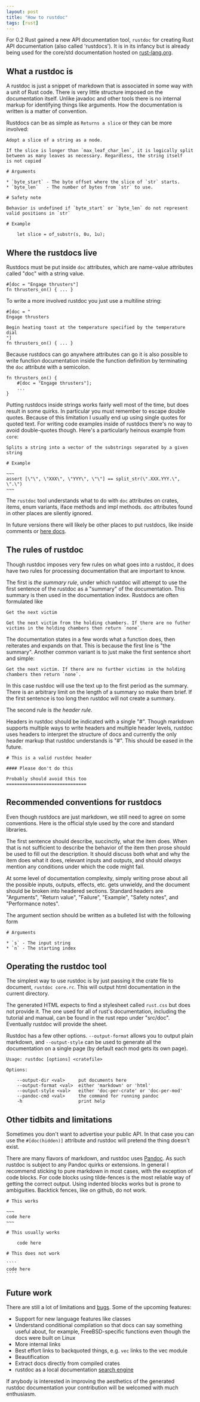 ```yaml
---
layout: post
title: "How to rustdoc"
tags: [rust]
---
```


For 0.2 Rust gained a new API documentation tool, `rustdoc` for creating
Rust API documentation (also called 'rustdocs'). It is in its infancy
but is already being used for the core/std documentation hosted
on [rust-lang.org][1].

[1]: http://rust-lang.org

## What a rustdoc is

A rustdoc is just a snippet of markdown that is associated in some way
with a unit of Rust code. There is very little structure imposed on the
documentation itself. Unlike javadoc and other tools there is no internal
markup for identifying things like arguments. How the documentation is
written is a matter of convention.

Rustdocs can be as simple as `Returns a slice` or they can be more involved:

    Adopt a slice of a string as a node.

    If the slice is longer than `max_leaf_char_len`, it is logically split
    between as many leaves as necessary. Regardless, the string itself
    is not copied

    # Arguments

    * `byte_start` - The byte offset where the slice of `str` starts.
    * `byte_len`   - The number of bytes from `str` to use.

    # Safety note

    Behavior is undefined if `byte_start` or `byte_len` do not represent
    valid positions in `str`

    # Example

        let slice = of_substr(s, 0u, 1u);

## Where the rustdocs live

Rustdocs must be put inside `doc` attributes, which are name-value
attributes called "doc" with a string value.

    #[doc = "Engage thrusters"]
    fn thrusters_on() { ... }

To write a more involved rustdoc you just use a multiline string:

    #[doc = "
    Engage thrusters

    Begin heating toast at the temperature specified by the temperature dial
    "]
    fn thrusters_on() { ... }

Because rustdocs can go anywhere attributes can go it is also possible
to write function documentation inside the function definition by
terminating the `doc` attribute with a semicolon.

    fn thrusters_on() {
        #[doc = "Engage thrusters"];
        ...
    }

Putting rustdocs inside strings works fairly well most of the time,
but does result in some quirks. In particular you must remember to
escape double quotes. Because of this limitation I usually end up
using single quotes for quoted text. For writing code examples inside
of rustdocs there's no way to avoid double-quotes though. Here's a
particularly heinous example from `core`:

    Splits a string into a vector of the substrings separated by a given string

    # Example

    ~~~
    assert [\"\", \"XXX\", \"YYY\", \"\"] == split_str(\".XXX.YYY.\", \".\")
    ~~~

The `rustdoc` tool understands what to do with `doc` attributes on crates,
items, enum variants, iface methods and impl methods. `doc` attributes found
in other places are silently ignored.

In future versions there will likely be other places to put rustdocs, like
inside comments or [here docs][1].

[1]: https://en.wikipedia.org/wiki/Here_document

## The rules of rustdoc

Though rustdoc imposes very few rules on what goes into a rustdoc, it does
have two rules for processing documentation that are important to know.

The first is _the summary rule_, under which rustdoc will attempt to use the
first sentence of the rustdoc as a "summary" of the documentation. This
summary is then used in the documentation index. Rustdocs are often formulated
like

    Get the next victim

    Get the next victim from the holding chambers. If there are no futher
    victims in the holding chambers then return `none`.

The documentation states in a few words what a function does, then reiterates
and expands on that. This is because the first line is "the summary". Another
common variant is to just make the first sentence short and simple:

    Get the next victim. If there are no further victims in the holding
    chambers then return `none`.

In this case rustdoc will use the text up to the first period as the summary.
There is an arbitrary limit on the length of a summary so make them brief. If
the first sentence is too long then rustdoc will not create a summary.

The second rule is _the header rule_.

Headers in rustdoc should be indicated with a single "#". Though markdown
supports multiple ways to write headers and multiple header levels, rustdoc
uses headers to interpret the structure of docs and currently the only
header markup that rustdoc understands is "#". This should be eased in
the future.

    # This is a valid rustdoc header

    #### Please don't do this

    Probably should avoid this too
    ==============================

## Recommended conventions for rustdocs

Even though rustdocs are just markdown, we still need to agree on some
conventions. Here is the official style used by the core and standard libraries.

The first sentence should describe, succinctly, what the item does. When
that is not sufficient to describe the behavior of the item then prose should
be used to fill out the description. It should discuss both what and why
the item does what it does, relevant inputs and outputs, and should _always_
mention any conditions under which the code might fail.

At some level of documentation complexity, simply writing prose about all
the possible inputs, outputs, effects, etc. gets unwieldy, and the document
should be broken into headered sections. Standard headers are "Arguments",
"Return value", "Failure", "Example", "Safety notes", and "Performance notes".

The argument section should be written as a bulleted list with the following form

    # Arguments

    * `s` - The input string
    * `n` - The starting index

## Operating the rustdoc tool

The simplest way to use rustdoc is by just passing it the crate file
to document, `rustdoc core.rc`. This will output html documentation
in the current directory.

The generated HTML expects to find a stylesheet called `rust.css` but
does not provide it. The one used for all of rust's documentation,
including the tutorial and manual, can be found in the rust repo under
"src/doc".  Eventually rustdoc will provide the sheet.

Rustdoc has a few other options. `--output-format` allows you to output
plain markdown, and `--output-style` can be used to generate all the
documentation on a single page (by default each mod gets its own page).

    Usage: rustdoc [options] <cratefile>

    Options:

        --output-dir <val>     put documents here
        --output-format <val>  either 'markdown' or 'html'
        --output-style <val>   either 'doc-per-crate' or 'doc-per-mod'
        --pandoc-cmd <val>     the command for running pandoc
        -h                     print help

## Other tidbits and limitations

Sometimes you don't want to advertise your public API. In that case you can
use the `#[doc(hidden)]` attribute and rustdoc will pretend the thing
doesn't exist.

There are many flavors of markdown, and rustdoc uses [Pandoc][1]. As such rustdoc
is subject to any Pandoc quirks or extensions. In general I recommend sticking
to pure markdown in most cases, with the exception of code blocks. For code
blocks using tilde-fences is the most reliable way of getting the correct
output. Using indented blocks works but is prone to ambiguities. Backtick
fences, like on github, do not work.

    # This works

    ~~~
    code here
    ~~~

    # This usually works

        code here

    # This does not work

    ````
    code here
    ````

[1]:http://johnmacfarlane.net/pandoc/

## Future work

There are still a lot of limitations and [bugs][1]. Some of the upcoming features:

* Support for new language features like classes
* Understand conditional compilation so that docs can say something useful about,
  for example, FreeBSD-specific functions even though the docs were built on Linux
* More internal links
* Best effort links to backquoted things, e.g. `vec` links to the vec module
* Beautification
* Extract docs directly from compiled crates
* rustdoc as a local documentation [search engine][2]

If anybody is interested in improving the aesthetics of the generated rustdoc
documentation your contribution will be welcomed with much enthusiasm.

[1]:https://github.com/mozilla/rust/issues?labels=A-rustdoc&sort=created&direction=desc&state=open&page=1
[2]:https://github.com/mozilla/rust/issues/2207